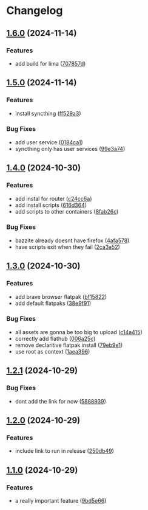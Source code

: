 # Changelog

## [1.6.0](https://github.com/kevindurb/bootc/compare/v1.5.0...v1.6.0) (2024-11-14)


### Features

* add build for lima ([707857d](https://github.com/kevindurb/bootc/commit/707857da204017a1d051a031819a4e32b6b06b41))

## [1.5.0](https://github.com/kevindurb/bootc/compare/v1.4.0...v1.5.0) (2024-11-14)


### Features

* install syncthing ([ff529a3](https://github.com/kevindurb/bootc/commit/ff529a3da94c2ba239db0cd5533dd5e6e6ed482b))


### Bug Fixes

* add user service ([0184ca1](https://github.com/kevindurb/bootc/commit/0184ca1f00db7407f606d26b7cb0fd28bfed3689))
* syncthing only has user services ([99e3a74](https://github.com/kevindurb/bootc/commit/99e3a7467fdacd10bb431e8e5873c21d7016b9cf))

## [1.4.0](https://github.com/kevindurb/bootc/compare/v1.3.0...v1.4.0) (2024-10-30)


### Features

* add instal for router ([c24cc6a](https://github.com/kevindurb/bootc/commit/c24cc6aa579c916b366d0740d022f6e21959fac7))
* add install scripts ([616d364](https://github.com/kevindurb/bootc/commit/616d36477a1d579d37561a4ce953d96b1b71ebd9))
* add scripts to other containers ([8fab26c](https://github.com/kevindurb/bootc/commit/8fab26c56aaff14b1765d7138c590ecb70d17025))


### Bug Fixes

* bazzite already doesnt have firefox ([4afa578](https://github.com/kevindurb/bootc/commit/4afa5789888c27bad31ca259feef62cd410948fe))
* have scripts exit when they fail ([2ca3a52](https://github.com/kevindurb/bootc/commit/2ca3a52645868c18bd1f5ac30012ad90b647666f))

## [1.3.0](https://github.com/kevindurb/bootc/compare/v1.2.1...v1.3.0) (2024-10-30)


### Features

* add brave browser flatpak ([bf15822](https://github.com/kevindurb/bootc/commit/bf15822665f437031ec5a4dc12807c0028c1df85))
* add default flatpaks ([38e9f91](https://github.com/kevindurb/bootc/commit/38e9f91ce88a36c082cf3068f564cc86d1b261f3))


### Bug Fixes

* all assets are gonna be too big to upload ([c14a415](https://github.com/kevindurb/bootc/commit/c14a415acaa7e97910d57e141b39a9314a479185))
* correctly add flathub ([006a25c](https://github.com/kevindurb/bootc/commit/006a25c3a835ea05e5252203a9d8869764d609ed))
* remove declaritive flatpak install ([79eb9e1](https://github.com/kevindurb/bootc/commit/79eb9e19b42317c1b0134d37fd7bfe034541a4b0))
* use root as context ([1aea396](https://github.com/kevindurb/bootc/commit/1aea39617dff588b44b866fc48f61d098d92de4a))

## [1.2.1](https://github.com/kevindurb/bootc/compare/v1.2.0...v1.2.1) (2024-10-29)


### Bug Fixes

* dont add the link for now ([5888939](https://github.com/kevindurb/bootc/commit/5888939e64ff981c144df5ea09ae8e75705b678e))

## [1.2.0](https://github.com/kevindurb/bootc/compare/v1.1.0...v1.2.0) (2024-10-29)


### Features

* include link to run in release ([250db49](https://github.com/kevindurb/bootc/commit/250db492876cf4ffc9d84280b86b515369fc85f2))

## [1.1.0](https://github.com/kevindurb/bootc/compare/v1.0.7...v1.1.0) (2024-10-29)


### Features

* a really important feature ([9bd5e66](https://github.com/kevindurb/bootc/commit/9bd5e66ade9544353399d1bc5bf2c9b91fd6fb91))
